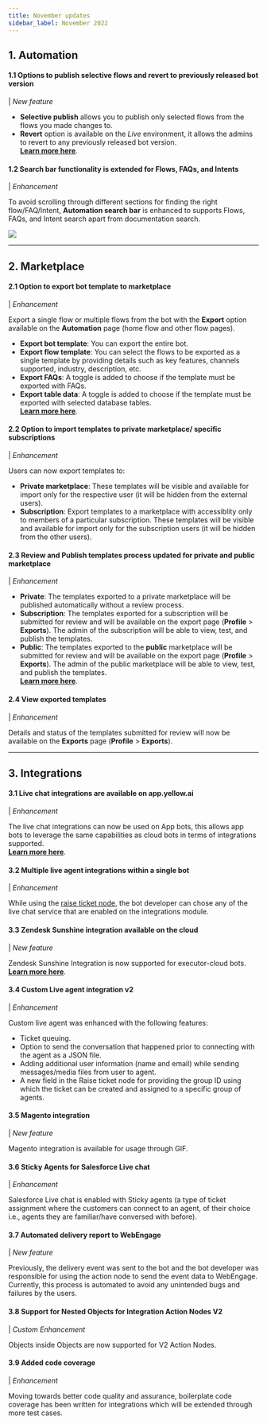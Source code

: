 ```yaml
---
title: November updates
sidebar_label: November 2022
---
```




## 1. **Automation**

#### 1.1 Options to publish selective flows and revert to previously released bot version 

| *New feature* 

- **Selective publish** allows you to publish only selected flows from the flows you made changes to.
- **Revert** option is available on the *Live* environment, it allows the admins to revert to any previously released bot version.  
[**Learn more here**](https://docs.yellow.ai/docs/platform_concepts/studio/test-and-publish-bot/modes#23-publish-selected-flows).



#### 1.2 Search bar functionality is extended for Flows, FAQs, and Intents

| *Enhancement* 


To avoid scrolling through different sections for finding the right flow/FAQ/Intent, **Automation search bar** is enhanced to supports Flows, FAQs, and Intent search apart from documentation search.

![](https://i.imgur.com/1fo4e0H.png)




-----

## 2. **Marketplace**

#### 2.1 Option to export bot template to marketplace 

| *Enhancement* 


Export a single flow or multiple flows from the bot with the **Export** option available on the **Automation** page (home flow and other flow pages).  
* **Export bot template**: You can export the entire bot.
* **Export flow template**: You can select the flows to be exported as a single template by providing details such as key features, channels supported, industry, description, etc. 
* **Export FAQs**: A toggle is added to choose if the template must be exported with FAQs. 
* **Export table data**: A toggle is added to choose if the template must be exported with selected database tables.  
[**Learn more here**](https://docs.yellow.ai/docs/platform_concepts/studio/build/Flows/exportflow).



#### 2.2 Option to import templates to private marketplace/ specific subscriptions

| *Enhancement* 


Users can now export templates to:
- **Private marketplace**: These templates will be visible and available for import only for the respective user (it will be hidden from the external users). 
- **Subscription**: Export templates to a marketplace with accessiblity only to members of a particular subscription. These templates will be visible and available for import only for the subscription users (it will be hidden from the other users).

#### 2.3 Review and Publish templates process updated for private and public marketplace

| *Enhancement* 

* **Private**: The templates exported to a private marketplace will be published automatically without a review process. 
* **Subscription**: The templates exported for a subscription will be submitted for review and will be available on the export page (**Profile** > **Exports**). The admin of the subscription will be able to view, test, and publish the templates.
* **Public**: The templates exported to the **public** marketplace will be submitted for review and will be available on the export page (**Profile** > **Exports**). The admin of the public marketplace will be able to view, test, and publish the templates.  
[**Learn more here**](https://docs.yellow.ai/docs/platform_concepts/studio/build/Flows/exportflow).



#### 2.4 View exported templates

| *Enhancement* 


Details and status of the templates submitted for review will now be available on the **Exports** page (**Profile** > **Exports**).


<!---
## 3. **Web widgets**

#### 3.1 Store the response of the Time node in the Date & Time picker, and Time picker cards in GTM format

Previously, user selection was saved in local time which would vary across regions. Currently, the Time node in Date & Time picker, and Time picker cards are saved in GMT to maintain the standard.

> These changes will be affecting the bots which are using the Date and time picker Card and Time Picker Card, not the web view.


<img src="https://i.imgur.com/LQgxPFZ.png" alt="drawing" width="40%"/>
-->
------

## 3. **Integrations**


#### 3.1 Live chat integrations are available on app.yellow.ai


| *Enhancement* 


The live chat integrations can now be used on App bots, this allows app bots to leverage the same capabilities as cloud bots in terms of integrations supported.   
[**Learn more here**](https://docs.yellow.ai/docs/platform_concepts/appConfiguration/livechat-integration).



#### 3.2 Multiple live agent integrations within a single bot

| *Enhancement* 


While using the [raise ticket node](https://docs.yellow.ai/docs/platform_concepts/studio/build/nodes/action-nodes#17-raise-ticket), the bot developer can chose any of the live chat service that are enabled on the integrations module.



#### 3.3 Zendesk Sunshine integration available on the cloud

| *New feature* 

Zendesk Sunshine Integration is now supported for executor-cloud bots.   
[**Learn more here**](https://docs.yellow.ai/docs/platform_concepts/appConfiguration/zendesk-sunshine).



#### 3.4 Custom Live agent integration v2

| *Enhancement* 

Custom live agent was enhanced with the following features:
* Ticket queuing.
* Option to send the conversation that happened prior to connecting with the agent as a JSON file.
* Adding additional user information (name and email) while sending messages/media files from user to agent.
* A new field in the Raise ticket node for providing the group ID using which the ticket can be created and assigned to a specific group of agents.



#### 3.5 Magento integration

| *New feature* 

Magento integration is available for usage through GIF.


#### 3.6 Sticky Agents for Salesforce Live chat

| *Enhancement* 


Salesforce Live chat is enabled with Sticky agents (a type of ticket assignment where the customers can connect to an agent, of their choice i.e., agents they are familiar/have conversed with before). 

#### 3.7 Automated delivery report to WebEngage

| *New feature* 

Previously, the delivery event was sent to the bot and the bot developer was responsible for using the action node to send the event data to WebEngage. 
Currently, this process is automated to avoid any unintended bugs and failures by the users.

#### 3.8 Support for Nested Objects for Integration Action Nodes V2

| *Custom Enhancement* 


Objects inside Objects are now supported for V2 Action Nodes.

#### 3.9 Added code coverage

| *Enhancement* 

Moving towards better code quality and assurance, boilerplate code coverage has been written for integrations which will be extended through more test cases.


